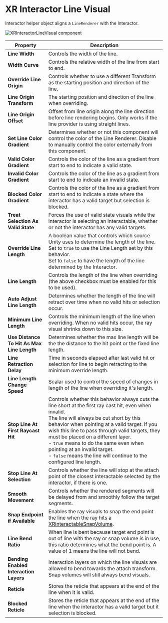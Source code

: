 # XR Interactor Line Visual

Interactor helper object aligns a `LineRenderer` with the Interactor.

![XRInteractorLineVisual component](images/xr-interactor-line-visual.png)

| **Property** | **Description** |
|---|---|
| **Line Width** | Controls the width of the line. |
| **Width Curve** | Controls the relative width of the line from start to end. |
| **Override Line Origin** | Controls whether to use a different Transform as the starting position and direction of the line. |
| **Line Origin Transform** | The starting position and direction of the line when overriding. |
| **Line Origin Offset** | Offset from line origin along the line direction before line rendering begins. Only works if the line provider is using straight lines. |
| **Set Line Color Gradient** | Determines whether or not this component will control the color of the Line Renderer. Disable to manually control the color externally from this component. |
| **Valid Color Gradient** | Controls the color of the line as a gradient from start to end to indicate a valid state. |
| **Invalid Color Gradient** | Controls the color of the line as a gradient from start to end to indicate an invalid state. |
| **Blocked Color Gradient** | Controls the color of the line as a gradient from start to end to indicate a state where the interactor has a valid target but selection is blocked. |
| **Treat Selection As Valid State** | Forces the use of valid state visuals while the interactor is selecting an interactable, whether or not the interactor has any valid targets. |
| **Override Line Length** | A boolean value that controls which source Unity uses to determine the length of the line.<br />Set to `true` to use the Line Length set by this behavior.<br />Set to `false` to have the length of the line determined by the Interactor. |
| **Line Length** | Controls the length of the line when overriding (the above checkbox must be enabled for this to be used). |
| **Auto Adjust Line Length** | Determines whether the length of the line will retract over time when no valid hits or selection occur. |
| **Minimum Line Length** | Controls the minimum length of the line when overriding. When no valid hits occur, the ray visual shrinks down to this size. |
| **Use Distance To Hit As Max Line Length** | Determines whether the max line length will be the the distance to the hit point or the fixed line length. |
| **Line Retraction Delay** | Time in seconds elapsed after last valid hit or selection for line to begin retracting to the minimum override length. |
| **Line Length Change Speed** |  Scalar used to control the speed of changes in length of the line when overriding it's length. |
| **Stop Line At First Raycast Hit** | Controls whether this behavior always cuts the line short at the first ray cast hit, even when invalid.<br />The line will always be cut short by this behavior when pointing at a valid target. If you wish this line to pass through valid targets, they must be placed on a different layer.<br />- `true` means to do the same even when pointing at an invalid target.<br />- `false` means the line will continue to the configured line length. |
| **Stop Line At Selection** | Controls whether the line will stop at the attach point of the closest interactable selected by the interactor, if there is one. |
| **Smooth Movement** | Controls whether the rendered segments will be delayed from and smoothly follow the target segments. |
| **Snap Endpoint if Available** | Enables the ray visuals to snap the end point the line when the ray hits a [XRInteractableSnapVolume](xr-interactable-snap-volume.md). |
| **Line Bend Ratio** | When line is bent because target end point is out of line with the ray or snap volume is in use, this ratio determines what the bend point is. A value of 1 means the line will not bend. |
| **Bending Enabled Interaction Layers** | Interaction layers on which the line visuals are allowed to bend towards the attach transform. Snap volumes will still always bend visuals. |
| **Reticle** | Stores the reticle that appears at the end of the line when it is valid. |
| **Blocked Reticle** | Stores the reticle that appears at the end of the line when the interactor has a valid target but it selection is blocked. |